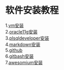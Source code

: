 软件安装教程
===
1.[vm安装](vm.md)<br>
2.[oracle11g安装](oracle11g.md)<br>
3.[plsqldeveloper安装](plsqldeveloper.md)<br>
4.[markdown安装](markdown.md)<br>
5.[github](github.md)<br>
6.[gitbash安装](gitbash.md)<br>
7.[awesomium安装](awesomium.md)<br>